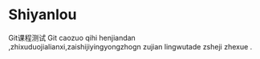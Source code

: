 # Shiyanlou
Git课程测试
Git caozuo qihi henjiandan ,zhixuduojialianxi,zaishijiyingyongzhogn zujian lingwutade zsheji zhexue .
